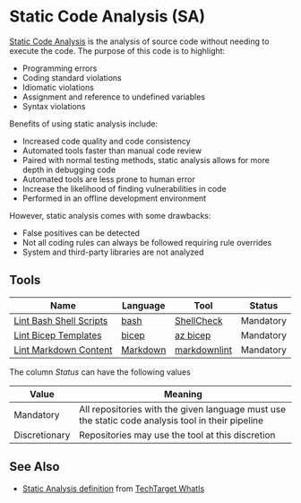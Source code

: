# Static Code Analysis (SA)

[Static Code Analysis](https://en.wikipedia.org/wiki/Static_program_analysis) is the analysis of source code without needing to execute the code.  The purpose of this code is to highlight:

- Programming errors
- Coding standard violations
- Idiomatic violations
- Assignment and reference to undefined variables
- Syntax violations

Benefits of using static analysis include:

- Increased code quality and code consistency
- Automated tools faster than manual code review
- Paired with normal testing methods, static analysis allows for more depth in debugging code
- Automated tools are less prone to human error
- Increase the likelihood of finding vulnerabilities in code
- Performed in an offline development environment

However, static analysis comes with some drawbacks:

- False positives can be detected
- Not all coding rules can always be followed requiring rule overrides
- System and third-party libraries are not analyzed

## Tools

| Name | Language | Tool | Status |
|-|-|-|-|
| [Lint Bash Shell Scripts](./lint-bash-shell) | [bash](https://www.gnu.org/software/bash/) | [ShellCheck](../../tooling/shellcheck) | Mandatory |
| [Lint Bicep Templates](./lint-bicep) | [bicep](https://docs.microsoft.com/en-us/azure/azure-resource-manager/bicep/) | [az bicep](../../tooling/az-bicep) | Mandatory |
| [Lint Markdown Content](./lint-markdown) | [Markdown](https://en.wikipedia.org/wiki/Markdown) | [markdownlint](../../tooling/markdownlint) | Mandatory |

The column *Status* can have the following values

| Value | Meaning |
|-|-|
| Mandatory | All repositories with the given language must use the static code analysis tool in their pipeline |
| Discretionary | Repositories may use the tool at this discretion |

## See Also

- [Static Analysis definition](https://www.techtarget.com/whatis/definition/static-analysis-static-code-analysis) from [TechTarget WhatIs](https://www.techtarget.com/whatis/)
